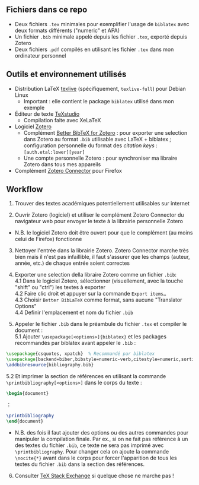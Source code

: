 ## Fichiers dans ce repo

  - Deux fichiers `.tex` minimales pour exemplifier l'usage de `biblatex` avec deux formats différents ("numeric" et APA)
  - Un fichier `.bib` minimale appelé depuis les fichier `.tex`, exporté depuis Zotero
  - Deux fichiers `.pdf` compilés en utilisant les fichier `.tex` dans mon ordinateur personnel

## Outils et environnement utilisés

  - Distribution LaTeX [texlive](https://packages.debian.org/stretch/texlive-full) (spécifiquement, `texlive-full`) pour Debian Linux
    + Important : elle contient le package `biblatex` utilisé dans mon exemple
  - Éditeur de texte [TeXstudio](https://www.texstudio.org/)
    + Compilation faite avec XeLaTeX
  - Logiciel [Zotero](https://www.zotero.org/download/)
    + Complément [Better BibTeX for Zotero](https://retorque.re/zotero-better-bibtex/) : pour exporter une selection dans Zotero au format `.bib` utilisable avec LaTeX + biblatex ; configuration personnelle du format des *citation keys* : `[auth.etal:lower][year]`
    + Une compte personnelle Zotero : pour synchroniser ma libraire Zotero dans tous mes appareils
  - Complément [Zotero Connector](https://www.zotero.org/download/) pour Firefox

## Workflow

1. Trouver des textes académiques potentiellement utilisables sur internet

2. Ouvrir Zotero (logiciel) et utiliser le complément Zotero Connector du navigateur web pour envoyer le texte à la librairie personnelle Zotero
  - N.B. le logiciel Zotero doit être ouvert pour que le complément (au moins celui de Firefox) fonctionne

3. Nettoyer l'entrée dans la librairie Zotero.
Zotero Connector marche très bien mais il n'est pas infaillible, il faut s'assurer que les champs (auteur, année, etc.) de chaque entrée soient correctes

4. Exporter une selection della libraire Zotero comme un fichier `.bib`:\
  4.1 Dans le logiciel Zotero, sélectionner (visuellement, avec la touche "shift" ou "ctrl") les textes à exporter\
  4.2 Faire clic droit et appuyer sur la commande `Export items…`\
  4.3 Choisir `Better BibLaTeX` comme format, sans aucune "Translator Options"\
  4.4 Definir l'emplacement et nom du fichier `.bib`

5. Appeler le fichier `.bib` dans le préambule du fichier `.tex` et compiler le document :\
  5.1 Ajouter `\usepackage[<options>]{biblatex}` et les packages recommandés par biblatex avant appeler le `.bib` :
```tex
\usepackage{csquotes, xpatch}  % Recommandé par biblatex
\usepackage[backend=biber,bibstyle=numeric-verb,citestyle=numeric,sorting=none]{biblatex}
\addbibresource{bibliography.bib}
```
  5.2 Et imprimer la section de références en utilisant la commande `\printbibliography[<options>]` dans le corps du texte :
```tex
\begin{document}
```
⋮
```tex
\printbibliography
\end{document}
```
  - N.B. des fois il faut ajouter des options ou des autres commandes pour manipuler la compilation finale.
Par ex., si on ne fait pas référence à un des textes du fichier `.bib`, ce texte ne sera pas imprimé avec `\printbibliography`. Pour changer cela on ajoute la commande `\nocite{*}` avant dans le corps pour forcer l'apparition de tous les textes du fichier `.bib` dans la section des références.


6. Consulter [TeX Stack Exchange](https://tex.stackexchange.com/) si quelque chose ne marche pas !
